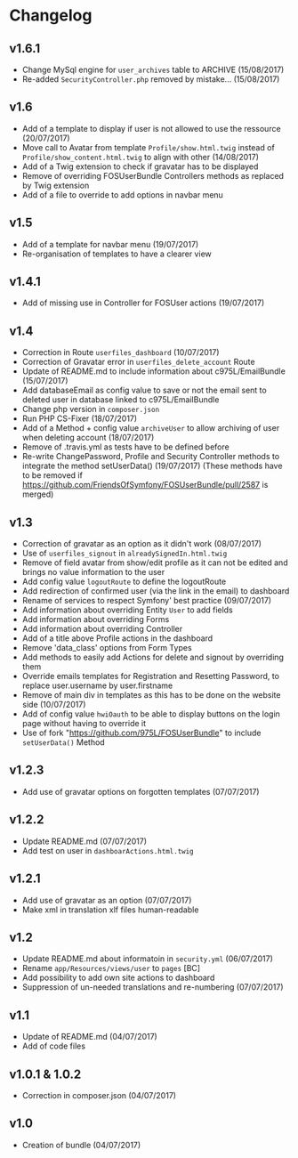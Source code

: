 # Changelog

v1.6.1
------
- Change MySql engine for `user_archives` table to ARCHIVE (15/08/2017)
- Re-added `SecurityController.php` removed by mistake... (15/08/2017)

v1.6
----
- Add of a template to display if user is not allowed to use the ressource (20/07/2017)
- Move call to Avatar from template `Profile/show.html.twig` instead of `Profile/show_content.html.twig` to align with other (14/08/2017)
- Add of a Twig extension to check if gravatar has to be displayed
- Remove of overriding FOSUserBundle Controllers methods as replaced by Twig extension
- Add of a file to override to add options in navbar menu

v1.5
----
- Add of a template for navbar menu (19/07/2017)
- Re-organisation of templates to have a clearer view

v1.4.1
------
- Add of missing use in Controller for FOSUser actions (19/07/2017)

v1.4
----
- Correction in Route `userfiles_dashboard` (10/07/2017)
- Correction of Gravatar error in `userfiles_delete_account` Route
- Update of README.md to include information about c975L/EmailBundle (15/07/2017)
- Add databaseEmail as config value to save or not the email sent to deleted user in database linked to c975L/EmailBundle
- Change php version in `composer.json`
- Run PHP CS-Fixer (18/07/2017)
- Add of a Method + config value `archiveUser` to allow archiving of user when deleting account (18/07/2017)
- Remove of .travis.yml as tests have to be defined before
- Re-write ChangePassword, Profile and Security Controller methods to integrate the method setUserData() (19/07/2017)
(These methods have to be removed if https://github.com/FriendsOfSymfony/FOSUserBundle/pull/2587 is merged)

v1.3
----
- Correction of gravatar as an option as it didn't work (08/07/2017)
- Use of `userfiles_signout` in `alreadySignedIn.html.twig`
- Remove of field avatar from show/edit profile as it can not be edited and brings no value information to the user
- Add config value `logoutRoute` to define the logoutRoute
- Add redirection of confirmed user (via the link in the email) to dashboard
- Rename of services to respect Symfony' best practice (09/07/2017)
- Add information about overriding Entity `User` to add fields
- Add information about overriding Forms
- Add information about overriding Controller
- Add of a title above Profile actions in the dashboard
- Remove 'data_class' options from Form Types
- Add methods to easily add Actions for delete and signout by overriding them
- Override emails templates for Registration and Resetting Password, to replace user.username by user.firstname
- Remove of main div in templates as this has to be done on the website side (10/07/2017)
- Add of config value `hwiOauth` to be able to display buttons on the login page without having to override it
- Use of fork "https://github.com/975L/FOSUserBundle" to include `setUserData()` Method

v1.2.3
------
- Add use of gravatar options on forgotten templates (07/07/2017)

v1.2.2
------
- Update README.md (07/07/2017)
- Add test on user in `dashboarActions.html.twig`

v1.2.1
------
- Add use of gravatar as an option (07/07/2017)
- Make xml in translation xlf files human-readable

v1.2
----
- Update README.md about informatoin in `security.yml` (06/07/2017)
- Rename `app/Resources/views/user` to `pages` [BC]
- Add possibility to add own site actions to dashboard
- Suppression of un-needed translations and re-numbering (07/07/2017)

v1.1
----
- Update of README.md (04/07/2017)
- Add of code files

v1.0.1 & 1.0.2
--------------
- Correction in composer.json (04/07/2017)

v1.0
----
- Creation of bundle (04/07/2017)